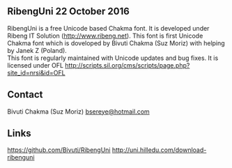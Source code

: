 RibengUni
22 October 2016
-------------------------------
RibengUni is a free Unicode based Chakma font. It is developed under Ribeng IT Solution (http://www.ribeng.net). This font is first Unicode Chakma font which is doveloped by Bivuti Chakma (Suz Moriz) with helping by Janek Z (Poland).  
This font is regularly maintained with Unicode updates and bug fixes.
It is licensed under OFL http://scripts.sil.org/cms/scripts/page.php?site_id=nrsi&id=OFL


Contact
-------------------------------
Bivuti Chakma (Suz Moriz)
bsereye@hotmail.com

Links
-------------------------------
https://github.com/Bivuti/RibengUni
http://uni.hilledu.com/download-ribenguni
